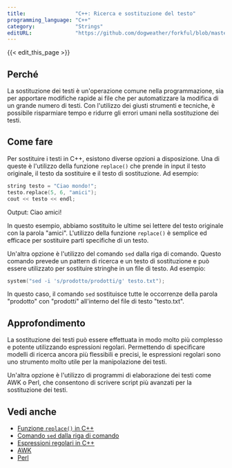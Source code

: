 ```yaml
---
title:                "C++: Ricerca e sostituzione del testo"
programming_language: "C++"
category:             "Strings"
editURL:              "https://github.com/dogweather/forkful/blob/master/content/it/cpp/searching-and-replacing-text.md"
---
```


{{< edit_this_page >}}

## Perché

La sostituzione dei testi è un'operazione comune nella programmazione, sia per apportare modifiche rapide ai file che per automatizzare la modifica di un grande numero di testi. Con l'utilizzo dei giusti strumenti e tecniche, è possibile risparmiare tempo e ridurre gli errori umani nella sostituzione dei testi.

## Come fare

Per sostituire i testi in C++, esistono diverse opzioni a disposizione. Una di queste è l'utilizzo della funzione `replace()` che prende in input il testo originale, il testo da sostituire e il testo di sostituzione. Ad esempio:

```C++
string testo = "Ciao mondo!";
testo.replace(5, 6, "amici");
cout << testo << endl;
```
Output: Ciao amici!

In questo esempio, abbiamo sostituito le ultime sei lettere del testo originale con la parola "amici". L'utilizzo della funzione `replace()` è semplice ed efficace per sostituire parti specifiche di un testo.

Un'altra opzione è l'utilizzo del comando `sed` dalla riga di comando. Questo comando prevede un pattern di ricerca e un testo di sostituzione e può essere utilizzato per sostituire stringhe in un file di testo. Ad esempio:

```C++
system("sed -i 's/prodotto/prodotti/g' testo.txt");
```

In questo caso, il comando `sed` sostituisce tutte le occorrenze della parola "prodotto" con "prodotti" all'interno del file di testo "testo.txt".

## Approfondimento

La sostituzione dei testi può essere effettuata in modo molto più complesso e potente utilizzando espressioni regolari. Permettendo di specificare modelli di ricerca ancora più flessibili e precisi, le espressioni regolari sono uno strumento molto utile per la manipolazione dei testi.

Un'altra opzione è l'utilizzo di programmi di elaborazione dei testi come AWK o Perl, che consentono di scrivere script più avanzati per la sostituzione dei testi.

## Vedi anche

- [Funzione `replace()` in C++](https://www.cplusplus.com/reference/string/string/replace/)
- [Comando `sed` dalla riga di comando](https://www.gnu.org/software/sed/manual/sed.html)
- [Espressioni regolari in C++](https://www.geeksforgeeks.org/regular-expressions-in-c-c/)
- [AWK](https://www.gnu.org/software/gawk/manual/gawk.html)
- [Perl](https://www.perl.org/)
